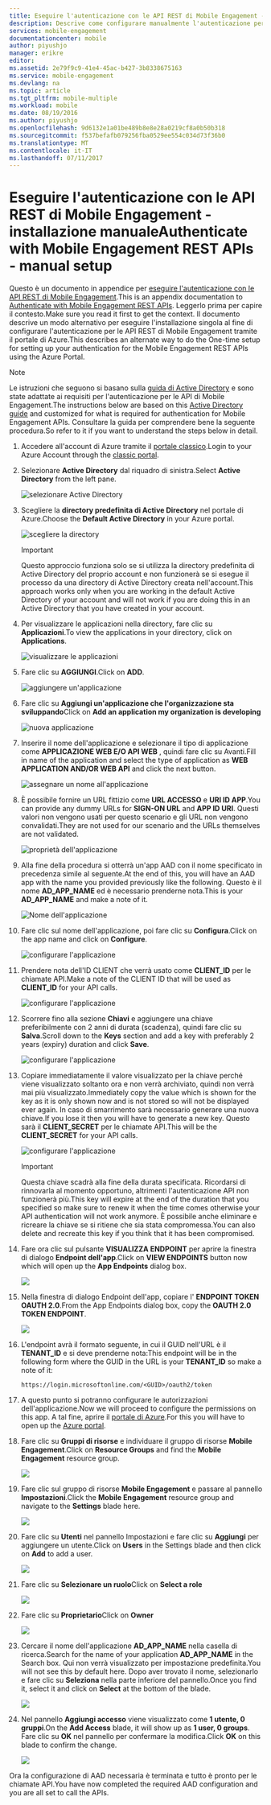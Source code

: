```yaml
---
title: Eseguire l'autenticazione con le API REST di Mobile Engagement - installazione manuale
description: Descrive come configurare manualmente l'autenticazione per le API REST di Mobile Engagement
services: mobile-engagement
documentationcenter: mobile
author: piyushjo
manager: erikre
editor: 
ms.assetid: 2e79f9c9-41e4-45ac-b427-3b8338675163
ms.service: mobile-engagement
ms.devlang: na
ms.topic: article
ms.tgt_pltfrm: mobile-multiple
ms.workload: mobile
ms.date: 08/19/2016
ms.author: piyushjo
ms.openlocfilehash: 9d6132e1a01be489b8e8e28a0219cf8a0b50b318
ms.sourcegitcommit: f537befafb079256fba0529ee554c034d73f36b0
ms.translationtype: MT
ms.contentlocale: it-IT
ms.lasthandoff: 07/11/2017
---
```

# <a name="authenticate-with-mobile-engagement-rest-apis---manual-setup"></a><span data-ttu-id="8b5b6-103">Eseguire l'autenticazione con le API REST di Mobile Engagement - installazione manuale</span><span class="sxs-lookup"><span data-stu-id="8b5b6-103">Authenticate with Mobile Engagement REST APIs - manual setup</span></span>
<span data-ttu-id="8b5b6-104">Questo è un documento in appendice per [eseguire l'autenticazione con le API REST di Mobile Engagement](mobile-engagement-api-authentication.md).</span><span class="sxs-lookup"><span data-stu-id="8b5b6-104">This is an appendix documentation to [Authenticate with Mobile Engagement REST APIs](mobile-engagement-api-authentication.md).</span></span> <span data-ttu-id="8b5b6-105">Leggerlo prima per capire il contesto.</span><span class="sxs-lookup"><span data-stu-id="8b5b6-105">Make sure you read it first to get the context.</span></span> <span data-ttu-id="8b5b6-106">Il documento descrive un modo alternativo per eseguire l'installazione singola al fine di configurare l'autenticazione per le API REST di Mobile Engagement tramite il portale di Azure.</span><span class="sxs-lookup"><span data-stu-id="8b5b6-106">This describes an alternate way to do the One-time setup for setting up your authentication for the Mobile Engagement REST APIs using the Azure Portal.</span></span> 

> [!NOTE]
> <span data-ttu-id="8b5b6-107">Le istruzioni che seguono si basano sulla [guida di Active Directory](../azure-resource-manager/resource-group-create-service-principal-portal.md) e sono state adattate ai requisiti per l'autenticazione per le API di Mobile Engagement.</span><span class="sxs-lookup"><span data-stu-id="8b5b6-107">The instructions below are based on this [Active Directory guide](../azure-resource-manager/resource-group-create-service-principal-portal.md) and customized for what is required for authentication for Mobile Engagement APIs.</span></span> <span data-ttu-id="8b5b6-108">Consultare la guida per comprendere bene la seguente procedura.</span><span class="sxs-lookup"><span data-stu-id="8b5b6-108">So refer to it if you want to understand the steps below in detail.</span></span> 
> 
> 

1. <span data-ttu-id="8b5b6-109">Accedere all'account di Azure tramite il [portale classico](https://manage.windowsazure.com/).</span><span class="sxs-lookup"><span data-stu-id="8b5b6-109">Login to your Azure Account through the [classic portal](https://manage.windowsazure.com/).</span></span>
2. <span data-ttu-id="8b5b6-110">Selezionare **Active Directory** dal riquadro di sinistra.</span><span class="sxs-lookup"><span data-stu-id="8b5b6-110">Select **Active Directory** from the left pane.</span></span>
   
     ![selezionare Active Directory][1]
3. <span data-ttu-id="8b5b6-112">Scegliere la **directory predefinita di Active Directory** nel portale di Azure.</span><span class="sxs-lookup"><span data-stu-id="8b5b6-112">Choose the **Default Active Directory** in your Azure portal.</span></span> 
   
     ![scegliere la directory][2]
   
   > [!IMPORTANT]
   > <span data-ttu-id="8b5b6-114">Questo approccio funziona solo se si utilizza la directory predefinita di Active Directory del proprio account e non funzionerà se si esegue il processo da una directory di Active Directory creata nell'account.</span><span class="sxs-lookup"><span data-stu-id="8b5b6-114">This approach works only when you are working in the default Active Directory of your account and will not work if you are doing this in an Active Directory that you have created in your account.</span></span> 
   > 
   > 
4. <span data-ttu-id="8b5b6-115">Per visualizzare le applicazioni nella directory, fare clic su **Applicazioni**.</span><span class="sxs-lookup"><span data-stu-id="8b5b6-115">To view the applications in your directory, click on **Applications**.</span></span>
   
     ![visualizzare le applicazioni][3]
5. <span data-ttu-id="8b5b6-117">Fare clic su **AGGIUNGI**.</span><span class="sxs-lookup"><span data-stu-id="8b5b6-117">Click on **ADD**.</span></span> 
   
     ![aggiungere un'applicazione][4]
6. <span data-ttu-id="8b5b6-119">Fare clic su **Aggiungi un'applicazione che l'organizzazione sta sviluppando**</span><span class="sxs-lookup"><span data-stu-id="8b5b6-119">Click on **Add an application my organization is developing**</span></span>
   
     ![nuova applicazione][5]
7. <span data-ttu-id="8b5b6-121">Inserire il nome dell'applicazione e selezionare il tipo di applicazione come **APPLICAZIONE WEB E/O API WEB** , quindi fare clic su Avanti.</span><span class="sxs-lookup"><span data-stu-id="8b5b6-121">Fill in name of the application and select the type of application as **WEB APPLICATION AND/OR WEB API** and click the next button.</span></span>
   
     ![assegnare un nome all'applicazione][6]
8. <span data-ttu-id="8b5b6-123">È possibile fornire un URL fittizio come **URL ACCESSO** e **URI ID APP**.</span><span class="sxs-lookup"><span data-stu-id="8b5b6-123">You can provide any dummy URLs for **SIGN-ON URL** and **APP ID URI**.</span></span> <span data-ttu-id="8b5b6-124">Questi valori non vengono usati per questo scenario e gli URL non vengono convalidati.</span><span class="sxs-lookup"><span data-stu-id="8b5b6-124">They are not used for our scenario and the URLs themselves are not validated.</span></span>  
   
     ![proprietà dell'applicazione][7]
9. <span data-ttu-id="8b5b6-126">Alla fine della procedura si otterrà un'app AAD con il nome specificato in precedenza simile al seguente.</span><span class="sxs-lookup"><span data-stu-id="8b5b6-126">At the end of this, you will have an AAD app with the name you provided previously like the following.</span></span> <span data-ttu-id="8b5b6-127">Questo è il nome **AD\_APP\_NAME** ed è necessario prenderne nota.</span><span class="sxs-lookup"><span data-stu-id="8b5b6-127">This is your **AD\_APP\_NAME** and make a note of it.</span></span>  
   
     ![Nome dell'applicazione][8]
10. <span data-ttu-id="8b5b6-129">Fare clic sul nome dell'applicazione, poi fare clic su **Configura**.</span><span class="sxs-lookup"><span data-stu-id="8b5b6-129">Click on the app name and click on **Configure**.</span></span>
    
      ![configurare l'applicazione][9]
11. <span data-ttu-id="8b5b6-131">Prendere nota dell'ID CLIENT che verrà usato come **CLIENT\_ID** per le chiamate API.</span><span class="sxs-lookup"><span data-stu-id="8b5b6-131">Make a note of the CLIENT ID that will be used as **CLIENT\_ID** for your API calls.</span></span> 
    
     ![configurare l'applicazione][10]
12. <span data-ttu-id="8b5b6-133">Scorrere fino alla sezione **Chiavi** e aggiungere una chiave preferibilmente con 2 anni di durata (scadenza), quindi fare clic su **Salva**.</span><span class="sxs-lookup"><span data-stu-id="8b5b6-133">Scroll down to the **Keys** section and add a key with preferably 2 years (expiry) duration and click **Save**.</span></span> 
    
     ![configurare l'applicazione][11]
13. <span data-ttu-id="8b5b6-135">Copiare immediatamente il valore visualizzato per la chiave perché viene visualizzato soltanto ora e non verrà archiviato, quindi non verrà mai più visualizzato.</span><span class="sxs-lookup"><span data-stu-id="8b5b6-135">Immediately copy the value which is shown for the key as it is only shown now and is not stored so will not be displayed ever again.</span></span> <span data-ttu-id="8b5b6-136">In caso di smarrimento sarà necessario generare una nuova chiave.</span><span class="sxs-lookup"><span data-stu-id="8b5b6-136">If you lose it then you will have to generate a new key.</span></span> <span data-ttu-id="8b5b6-137">Questo sarà il **CLIENT_SECRET** per le chiamate API.</span><span class="sxs-lookup"><span data-stu-id="8b5b6-137">This will be the **CLIENT_SECRET** for your API calls.</span></span> 
    
     ![configurare l'applicazione][12]
    
    > [!IMPORTANT]
    > <span data-ttu-id="8b5b6-139">Questa chiave scadrà alla fine della durata specificata. Ricordarsi di rinnovarla al momento opportuno, altrimenti l'autenticazione API non funzionerà più.</span><span class="sxs-lookup"><span data-stu-id="8b5b6-139">This key will expire at the end of the duration that you specified so make sure to renew it when the time comes otherwise your API authentication will not work anymore.</span></span> <span data-ttu-id="8b5b6-140">È possibile anche eliminare e ricreare la chiave se si ritiene che sia stata compromessa.</span><span class="sxs-lookup"><span data-stu-id="8b5b6-140">You can also delete and recreate this key if you think that it has been compromised.</span></span>
    > 
    > 
14. <span data-ttu-id="8b5b6-141">Fare ora clic sul pulsante **VISUALIZZA ENDPOINT** per aprire la finestra di dialogo **Endpoint dell'app**.</span><span class="sxs-lookup"><span data-stu-id="8b5b6-141">Click on **VIEW ENDPOINTS** button now which will open up the **App Endpoints** dialog box.</span></span> 
    
    ![][13]
15. <span data-ttu-id="8b5b6-142">Nella finestra di dialogo Endpoint dell'app, copiare l' **ENDPOINT TOKEN OAUTH 2.0**.</span><span class="sxs-lookup"><span data-stu-id="8b5b6-142">From the App Endpoints dialog box, copy the **OAUTH 2.0 TOKEN ENDPOINT**.</span></span> 
    
    ![][14]
16. <span data-ttu-id="8b5b6-143">L'endpoint avrà il formato seguente, in cui il GUID nell'URL è il **TENANT_ID** e si deve prenderne nota:</span><span class="sxs-lookup"><span data-stu-id="8b5b6-143">This endpoint will be in the following form where the GUID in the URL is your **TENANT_ID** so make a note of it:</span></span> 
    
        https://login.microsoftonline.com/<GUID>/oauth2/token
17. <span data-ttu-id="8b5b6-144">A questo punto si potranno configurare le autorizzazioni dell'applicazione.</span><span class="sxs-lookup"><span data-stu-id="8b5b6-144">Now we will proceed to configure the permissions on this app.</span></span> <span data-ttu-id="8b5b6-145">A tal fine, aprire il [portale di Azure](https://portal.azure.com).</span><span class="sxs-lookup"><span data-stu-id="8b5b6-145">For this you will have to open up the [Azure portal](https://portal.azure.com).</span></span> 
18. <span data-ttu-id="8b5b6-146">Fare clic su **Gruppi di risorse** e individuare il gruppo di risorse **Mobile Engagement**.</span><span class="sxs-lookup"><span data-stu-id="8b5b6-146">Click on **Resource Groups** and find the **Mobile Engagement** resource group.</span></span>  
    
    ![][15]
19. <span data-ttu-id="8b5b6-147">Fare clic sul gruppo di risorse **Mobile Engagement** e passare al pannello **Impostazioni**.</span><span class="sxs-lookup"><span data-stu-id="8b5b6-147">Click the **Mobile Engagement** resource group and navigate to the **Settings** blade here.</span></span> 
    
    ![][16]
20. <span data-ttu-id="8b5b6-148">Fare clic su **Utenti** nel pannello Impostazioni e fare clic su **Aggiungi** per aggiungere un utente.</span><span class="sxs-lookup"><span data-stu-id="8b5b6-148">Click on **Users** in the Settings blade and then click on **Add** to add a user.</span></span> 
    
    ![][17]
21. <span data-ttu-id="8b5b6-149">Fare clic su **Selezionare un ruolo**</span><span class="sxs-lookup"><span data-stu-id="8b5b6-149">Click on **Select a role**</span></span>
    
    ![][18]
22. <span data-ttu-id="8b5b6-150">Fare clic su **Proprietario**</span><span class="sxs-lookup"><span data-stu-id="8b5b6-150">Click on **Owner**</span></span>
    
    ![][19]
23. <span data-ttu-id="8b5b6-151">Cercare il nome dell'applicazione **AD\_APP\_NAME** nella casella di ricerca.</span><span class="sxs-lookup"><span data-stu-id="8b5b6-151">Search for the name of your application **AD\_APP\_NAME** in the Search box.</span></span> <span data-ttu-id="8b5b6-152">Qui non verrà visualizzato per impostazione predefinita.</span><span class="sxs-lookup"><span data-stu-id="8b5b6-152">You will not see this by default here.</span></span> <span data-ttu-id="8b5b6-153">Dopo aver trovato il nome, selezionarlo e fare clic su **Seleziona** nella parte inferiore del pannello.</span><span class="sxs-lookup"><span data-stu-id="8b5b6-153">Once you find it, select it and click on **Select** at the bottom of the blade.</span></span> 
    
    ![][20]
24. <span data-ttu-id="8b5b6-154">Nel pannello **Aggiungi accesso** viene visualizzato come **1 utente, 0 gruppi**.</span><span class="sxs-lookup"><span data-stu-id="8b5b6-154">On the **Add Access** blade, it will show up as **1 user, 0 groups**.</span></span> <span data-ttu-id="8b5b6-155">Fare clic su **OK** nel pannello per confermare la modifica.</span><span class="sxs-lookup"><span data-stu-id="8b5b6-155">Click **OK** on this blade to confirm the change.</span></span> 
    
    ![][21]

<span data-ttu-id="8b5b6-156">Ora la configurazione di AAD necessaria è terminata e tutto è pronto per le chiamate API.</span><span class="sxs-lookup"><span data-stu-id="8b5b6-156">You have now completed the required AAD configuration and you are all set to call the APIs.</span></span> 

<!-- Images -->
[1]: ./media/mobile-engagement-api-authentication-manual/active-directory.png
[2]: ./media/mobile-engagement-api-authentication-manual/active-directory-details.png
[3]: ./media/mobile-engagement-api-authentication-manual/view-applications.png
[4]: ./media/mobile-engagement-api-authentication-manual/add-icon.png
[5]: ./media/mobile-engagement-api-authentication-manual/what-do-you-want-to-do.png
[6]: ./media/mobile-engagement-api-authentication-manual/tell-us-about-your-application.png
[7]: ./media/mobile-engagement-api-authentication-manual/app-properties.png
[8]: ./media/mobile-engagement-api-authentication-manual/aad-app.png
[9]: ./media/mobile-engagement-api-authentication-manual/configure-menu.png
[10]: ./media/mobile-engagement-api-authentication-manual/client-id.png
[11]: ./media/mobile-engagement-api-authentication-manual/client_secret.png
[12]: ./media/mobile-engagement-api-authentication-manual/keys.png
[13]: ./media/mobile-engagement-api-authentication-manual/view-endpoints.png
[14]: ./media/mobile-engagement-api-authentication-manual/app-endpoints.png
[15]: ./media/mobile-engagement-api-authentication-manual/resource-groups.png
[16]: ./media/mobile-engagement-api-authentication-manual/resource-groups-settings.png
[17]: ./media/mobile-engagement-api-authentication-manual/add-users.png
[18]: ./media/mobile-engagement-api-authentication-manual/add-role.png
[19]: ./media/mobile-engagement-api-authentication-manual/select-role.png
[20]: ./media/mobile-engagement-api-authentication-manual/add-user-select.png
[21]: ./media/mobile-engagement-api-authentication-manual/add-access-final.png



